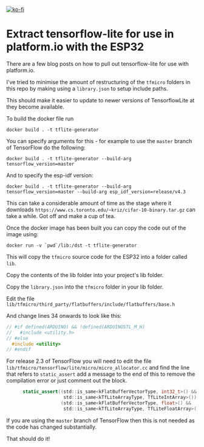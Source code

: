 [![ko-fi](https://ko-fi.com/img/githubbutton_sm.svg)](https://ko-fi.com/Z8Z734F5Y)
# Extract tensorflow-lite for use in platform.io with the ESP32

There are a few blog posts on how to pull out tensorflow-lite for use with platform.io.

I've tried to minimise the amount of restructuring of the `tfmicro` folders in this repo by making using a `library.json` to setup include paths.

This should make it easier to update to newer versions of TensorflowLite at they become available.

To build the docker file run

```
docker build . -t tflite-generator
```

You can specify arguments for this - for example to use the `master` branch of TensorFlow do the following:

```
docker build . -t tflite-generator --build-arg tensorflow_version=master
```

And to specify the esp-idf version:

```
docker build . -t tflite-generator --build-arg tensorflow_version=master --build-arg esp_idf_version=release/v4.3
```

This can take a considerable amount of time as the stage where it downloads `https://www.cs.toronto.edu/~kriz/cifar-10-binary.tar.gz` can take a while. Got off and make a cup of tea.

Once the docker image has been built you can copy the code out of the image using:

```
docker run -v `pwd`/lib:/dst -t tflite-generator
```

This will copy the `tfmicro` source code for the ESP32 into a folder called `lib`.

Copy the contents of the lib folder into your project's lib folder.

Copy the `library.json` into the `tfmicro` folder in your lib folder.

Edit the file `lib/tfmicro/third_party/flatbuffers/include/flatbuffers/base.h`

And change lines 34 onwards to look like this:

```C
// #if defined(ARDUINO) && !defined(ARDUINOSTL_M_H)
//   #include <utility.h>
// #else
  #include <utility>
// #endif
```

For release 2.3 of TensorFlow you will need to edit the file `lib/tfmicro/tensorflow/lite/micro/micro_allocator.cc` and find the line that refers to `static_assert` add a message to the end of this to remove the compilation error or just comment out the block.

```C
      static_assert((std::is_same<kFlatBufferVectorType, int32_t>() &&
                     std::is_same<kTfLiteArrayType, TfLiteIntArray>()) ||
                    (std::is_same<kFlatBufferVectorType, float>() &&
                     std::is_same<kTfLiteArrayType, TfLiteFloatArray>()), "Error");
```

If you are using the `master` branch of TensorFlow then this is not needed as the code has changed substantially.

That should do it!
